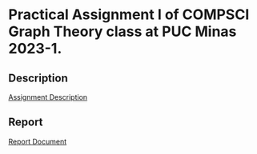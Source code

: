# Practical Assignment I of COMPSCI Graph Theory class at PUC Minas 2023-1.

## Description
[Assignment Description](https://github.com/ravixr/graph_pa/blob/master/tgc-cc-tp01-2023-01.pdf)

## Report
[Report Document](https://github.com/ravixr/graph_pa/blob/master/TGC_Relatorio_TP_1.pdf)

